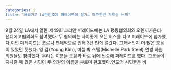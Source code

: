 ```yaml
---
categories: j
title: "해외기고 LA한인축제 퍼레이드에 참가… 미주한인 자부심 느껴"
---
```

9월 24일 LA에서 열린 제49회 코리안 퍼레이드에는 LA 평통협의회와 오렌지카운티&middot;샌디에고협의회도 참여했다. 두 협의회는 사이좋게 오픈 버스를 타고 퍼레이드에 참가했다.이번 퍼레이드는 코로나 팬데믹으로 인해 3년 만에 열렸다. 그래서인지 더 많은 호응이 있었던 듯했다. 영 김(Young Kim), 미셸 박 스틸(Michelle Park Steel) 연방 하원의원들도 참여했다. 우리는 이분들 오픈카 바로 뒤에 탑승해 퍼레이드를 했다. 그분들이 지나갈 때 많은 시민이 두 의원의 이름을 부르며 환호했다.연도의 시민들은 바